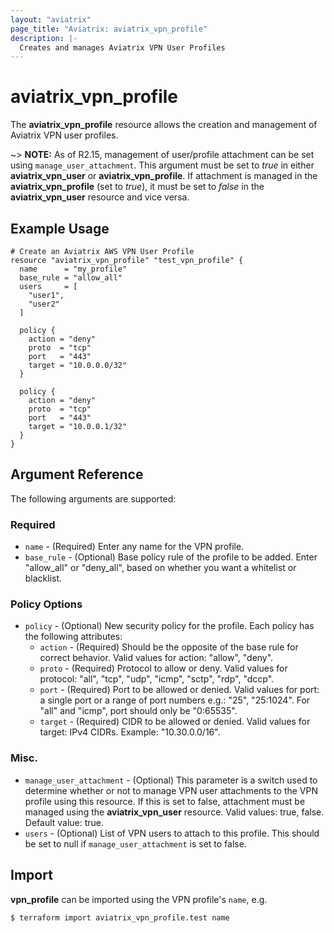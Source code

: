 ```yaml
---
layout: "aviatrix"
page_title: "Aviatrix: aviatrix_vpn_profile"
description: |-
  Creates and manages Aviatrix VPN User Profiles
---
```


# aviatrix_vpn_profile

The **aviatrix_vpn_profile** resource allows the creation and management of Aviatrix VPN user profiles.

~> **NOTE:** As of R2.15, management of user/profile attachment can be set using `manage_user_attachment`. This argument must be set to *true* in either **aviatrix_vpn_user** or **aviatrix_vpn_profile**. If attachment is managed in the **aviatrix_vpn_profile** (set to *true*), it must be set to *false* in the **aviatrix_vpn_user** resource and vice versa.

## Example Usage

```hcl
# Create an Aviatrix AWS VPN User Profile
resource "aviatrix_vpn_profile" "test_vpn_profile" {
  name      = "my_profile"
  base_rule = "allow_all"
  users     = [
    "user1",
    "user2"
  ]

  policy {
    action = "deny"
    proto  = "tcp"
    port   = "443"
    target = "10.0.0.0/32"
  }

  policy {
    action = "deny"
    proto  = "tcp"
    port   = "443"
    target = "10.0.0.1/32"
  }
}
```

## Argument Reference

The following arguments are supported:

### Required
* `name` - (Required) Enter any name for the VPN profile.
* `base_rule` - (Optional) Base policy rule of the profile to be added. Enter "allow_all" or "deny_all", based on whether you want a whitelist or blacklist.

### Policy Options
* `policy` - (Optional) New security policy for the profile. Each policy has the following attributes:
  * `action` - (Required) Should be the opposite of the base rule for correct behavior. Valid values for action: "allow", "deny".
  * `proto` - (Required) Protocol to allow or deny. Valid values for protocol: "all", "tcp", "udp", "icmp", "sctp", "rdp", "dccp".
  * `port` - (Required) Port to be allowed or denied. Valid values for port: a single port or a range of port numbers e.g.: "25", "25:1024". For "all" and "icmp", port should only be "0:65535".
  * `target` - (Required) CIDR to be allowed or denied. Valid values for target: IPv4 CIDRs. Example: "10.30.0.0/16".

### Misc.
* `manage_user_attachment` - (Optional) This parameter is a switch used to determine whether or not to manage VPN user attachments to the VPN profile using this resource. If this is set to false, attachment must be managed using the **aviatrix_vpn_user** resource. Valid values: true, false. Default value: true.
* `users` - (Optional) List of VPN users to attach to this profile. This should be set to null if `manage_user_attachment` is set to false.


## Import

**vpn_profile** can be imported using the VPN profile's `name`, e.g.

```
$ terraform import aviatrix_vpn_profile.test name
```
